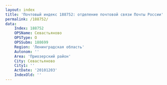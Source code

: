 ```yaml
---
layout: index
title: 'Почтовый индекс 188752: отделение почтовой связи Почты России'
permalink: /188752/
data:
    Index: 188752
    OPSName: Севастьяново
    OPSType: О
    OPSSubm: 188699
    Region: 'Ленинградская область'
    Autonom: ''
    Area: 'Приозерский район'
    City: Севастьяново
    City1: ''
    ActDate: '20101203'
    IndexOld: ''
---
```

